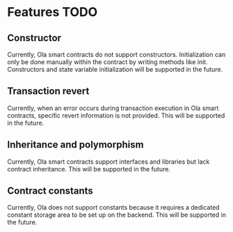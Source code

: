 # Features TODO

## Constructor

Currently, Ola smart contracts do not support constructors. Initialization can only be done manually within the contract by writing methods like init. Constructors and state variable initialization will be supported in the future.

## Transaction revert

Currently, when an error occurs during transaction execution in Ola smart contracts, specific revert information is not provided. This will be supported in the future.

## Inheritance and polymorphism

Currently, Ola smart contracts support interfaces and libraries but lack contract inheritance. This will be supported in the future.

## Contract constants

Currently, Ola does not support constants because it requires a dedicated constant storage area to be set up on the backend. This will be supported in the future.